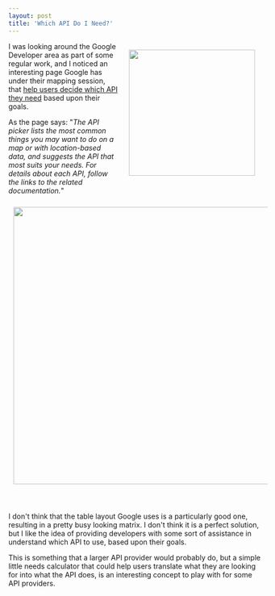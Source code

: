 ```yaml
---
layout: post
title: 'Which API Do I Need?'
---
```

<p><a href="https://developers.google.com/maps/documentation/api-picker"><img style="padding: 15px;" src="https://s3.amazonaws.com/kinlane-productions/google/developers-logo.svg" alt="" width="250" align="right" /></a></p>
<p>I was looking around the Google Developer area as part of some regular work, and I noticed an interesting page Google has under their mapping session, that <a href="https://developers.google.com/maps/documentation/api-picker">help users decide which API they need</a>&nbsp;based upon their goals.</p>
<p>As the page says: "<em>The API picker lists the most common things you may want to do on a map or with location-based data, and suggests the API that most suits your needs. For details about each API, follow the links to the related documentation.</em>"</p>
<p><a href="https://developers.google.com/maps/documentation/api-picker"><img style="padding: 10px; display: block; margin-left: auto; margin-right: auto;" src="https://s3.amazonaws.com/kinlane-productions/google/which-api-do-i-need.png" alt="" width="550" /></a></p>
<p>&nbsp;</p>
<p>I don't think that the table layout Google uses is a particularly good one, resulting in a pretty busy looking matrix. I don't think it is a perfect solution, but I like the idea of providing developers with some sort of assistance in understand which API to use, based upon their goals.</p>
<p>This is something that a larger API provider would probably do, but a simple little needs calculator that could help users translate what they are looking for into what the API does, is an interesting concept to play with for some API providers.</p>